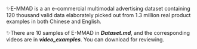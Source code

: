 
✨E-MMAD is a  an e-commercial multimodal advertising dataset containing 120 thousand valid data elaborately picked out from 1.3 million real product examples in both Chinese and English. 

✨There are 10 samples of E-MMAD in **_Dataset.md_**, and the corresponding videos are in **_video_examples_**. You can download for reviewing.
